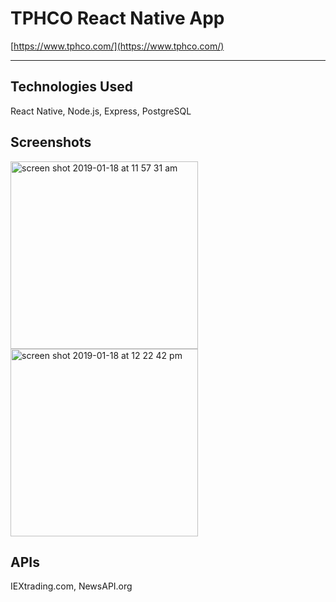 # TPHCO React Native App
[https://www.tphco.com/](https://www.tphco.com/)

---

## Technologies Used
React Native, Node.js, Express, PostgreSQL

## Screenshots

<img width="300" alt="screen shot 2019-01-18 at 11 57 31 am" src="https://user-images.githubusercontent.com/29985584/51407352-478ffc00-1b21-11e9-8878-db8904b8a3c7.png" /> <img width="300" alt="screen shot 2019-01-18 at 12 22 42 pm" src="https://user-images.githubusercontent.com/29985584/51407418-760dd700-1b21-11e9-8dd0-d1f936d7d7d6.png" />


## APIs

IEXtrading.com, NewsAPI.org



